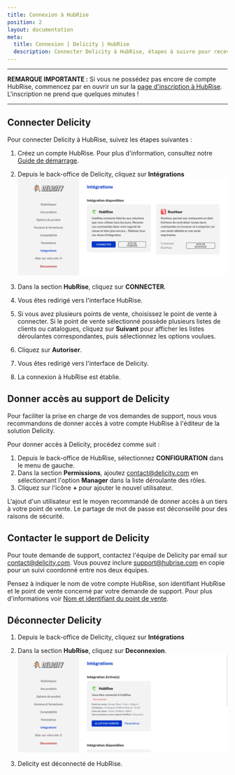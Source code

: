 ```yaml
---
title: Connexion à HubRise
position: 2
layout: documentation
meta:
  title: Connexion | Delicity | HubRise
  description: Connecter Delicity à HubRise, étapes à suivre pour recevoir vos commandes Delicity dans votre logiciel de caisse. Centralisez vos commandes.
---
```


---

**REMARQUE IMPORTANTE :** Si vous ne possédez pas encore de compte HubRise, commencez par en ouvrir un sur la [page d'inscription à HubRise](https://manager.hubrise.com/signup). L'inscription ne prend que quelques minutes !

---

## Connecter Delicity

Pour connecter Delicity à HubRise, suivez les étapes suivantes :

1. Créez un compte HubRise. Pour plus d'information, consultez notre [Guide de démarrage](/docs/comment-demarrer).
1. Depuis le back-office de Delicity, cliquez sur **Intégrations**
   ![Connexion HubRise sur Delicity](./images/001-delicity-connect.png)

1. Dans la section **HubRise**, cliquez sur **CONNECTER**.
1. Vous êtes redirigé vers l'interface HubRise.
1. Si vous avez plusieurs points de vente, choisissez le point de vente à connecter. Si le point de vente sélectionné possède plusieurs listes de clients ou catalogues, cliquez sur **Suivant** pour afficher les listes déroulantes correspondantes, puis sélectionnez les options voulues.
1. Cliquez sur **Autoriser**.
1. Vous êtes redirigé vers l'interface de Delicity.
1. La connexion à HubRise est établie.

## Donner accès au support de Delicity

Pour faciliter la prise en charge de vos demandes de support, nous vous recommandons de donner accès à votre compte HubRise à l'éditeur de la solution Delicity.

Pour donner accès à Delicity, procédez comme suit :

1. Depuis le back-office de HubRise, sélectionnez **CONFIGURATION** dans le menu de gauche.
1. Dans la section **Permissions**, ajoutez contact@delicity.com en sélectionnant l'option **Manager** dans la liste déroulante des rôles.
1. Cliquez sur l'icône **+** pour ajouter le nouvel utilisateur.

L'ajout d'un utilisateur est le moyen recommandé de donner accès à un tiers à votre point de vente. Le partage de mot de passe est déconseillé pour des raisons de sécurité.

## Contacter le support de Delicity

Pour toute demande de support, contactez l'équipe de Delicity par email sur contact@delicity.com. Vous pouvez inclure support@hubrise.com en copie pour un suivi coordonné entre nos deux équipes.

Pensez à indiquer le nom de votre compte HubRise, son identifiant HubRise et le point de vente concerné par votre demande de support. Pour plus d'informations voir [Nom et identifiant du point de vente](/docs/points-de-vente#nom-et-identifiant-du-point-de-vente).

## Déconnecter Delicity

1. Depuis le back-office de Delicity, cliquez sur **Intégrations**
2. Dans la section **HubRise**, cliquez sur **Deconnexion**.
   ![Déconnexion d'HubRise sur Delicity](./images/002-delicity-disconnect.png)

3. Delicity est déconnecté de HubRise.
